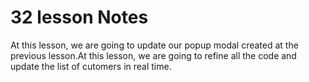 # 32 lesson Notes

At this lesson, we are going to update our popup modal created at the previous lesson.At this lesson, we are going to refine all the code and update the list of cutomers in real time.